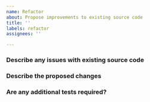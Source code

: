 ```yaml
---
name: Refactor
about: Propose improvements to existing source code
title: ''
labels: refactor
assignees: ''

---
```


### Describe any issues with existing source code

### Describe the proposed changes

### Are any additional tests required?
